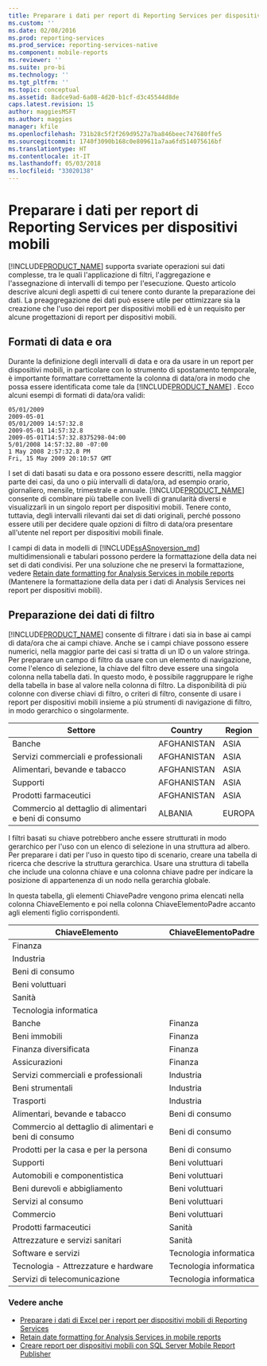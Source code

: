 ```yaml
---
title: Preparare i dati per report di Reporting Services per dispositivi mobili | Microsoft Docs
ms.custom: ''
ms.date: 02/08/2016
ms.prod: reporting-services
ms.prod_service: reporting-services-native
ms.component: mobile-reports
ms.reviewer: ''
ms.suite: pro-bi
ms.technology: ''
ms.tgt_pltfrm: ''
ms.topic: conceptual
ms.assetid: 8adce9ad-6a08-4d20-b1cf-d3c45544d8de
caps.latest.revision: 15
author: maggiesMSFT
ms.author: maggies
manager: kfile
ms.openlocfilehash: 731b28c5f2f269d9527a7ba846beec747680ffe5
ms.sourcegitcommit: 1740f3090b168c0e809611a7aa6fd514075616bf
ms.translationtype: HT
ms.contentlocale: it-IT
ms.lasthandoff: 05/03/2018
ms.locfileid: "33020138"
---
```

# <a name="prepare-data-for-reporting-services-mobile-reports"></a>Preparare i dati per report di Reporting Services per dispositivi mobili
  
[!INCLUDE[PRODUCT_NAME](../../includes/ss-mobilereptpub-long.md)] supporta svariate operazioni sui dati complesse, tra le quali l'applicazione di filtri, l'aggregazione e l'assegnazione di intervalli di tempo per l'esecuzione. Questo articolo descrive alcuni degli aspetti di cui tenere conto durante la preparazione dei dati. La preaggregazione dei dati può essere utile per ottimizzare sia la creazione che l'uso dei report per dispositivi mobili ed è un requisito per alcune progettazioni di report per dispositivi mobili.   
  
## <a name="date-and-time-formats"></a>Formati di data e ora 
Durante la definizione degli intervalli di data e ora da usare in un report per dispositivi mobili, in particolare con lo strumento di spostamento temporale, è importante formattare correttamente la colonna di data/ora in modo che possa essere identificata come tale da [!INCLUDE[PRODUCT_NAME](../../includes/ss-mobilereptpub-short.md)] . Ecco alcuni esempi di formati di data/ora validi:  
  
    05/01/2009    
    2009-05-01    
    05/01/2009 14:57:32.8    
    2009-05-01 14:57:32.8    
    2009-05-01T14:57:32.8375298-04:00    
    5/01/2008 14:57:32.80 -07:00    
    1 May 2008 2:57:32.8 PM    
    Fri, 15 May 2009 20:10:57 GMT    
  
I set di dati basati su data e ora possono essere descritti, nella maggior parte dei casi, da uno o più intervalli di data/ora, ad esempio orario, giornaliero, mensile, trimestrale e annuale. [!INCLUDE[PRODUCT_NAME](../../includes/ss-mobilereptpub-short.md)] consente di combinare più tabelle con livelli di granularità diversi e visualizzarli in un singolo report per dispositivi mobili. Tenere conto, tuttavia, degli intervalli rilevanti dai set di dati originali, perché possono essere utili per decidere quale opzioni di filtro di data/ora presentare all'utente nel report per dispositivi mobili finale.  

I campi di data in modelli di [!INCLUDE[ssASnoversion_md](../../includes/ssasnoversion-md.md)] multidimensionali e tabulari possono perdere la formattazione della data nei set di dati condivisi. Per una soluzione che ne preservi la formattazione, vedere [Retain date formatting for Analysis Services in mobile reports](../../reporting-services/mobile-reports/retain-date-formatting-for-analysis-services-in-mobile-reports.md) (Mantenere la formattazione della data per i dati di Analysis Services nei report per dispositivi mobili).
  
## <a name="preparing-filter-data"></a>Preparazione dei dati di filtro ##  
[!INCLUDE[PRODUCT_NAME](../../includes/ss-mobilereptpub-short.md)] consente di filtrare i dati sia in base ai campi di data/ora che ai campi chiave. Anche se i campi chiave possono essere numerici, nella maggior parte dei casi si tratta di un ID o un valore stringa. Per preparare un campo di filtro da usare con un elemento di navigazione, come l'elenco di selezione, la chiave del filtro deve essere una singola colonna nella tabella dati. In questo modo, è possibile raggruppare le righe della tabella in base al valore nella colonna di filtro. La disponibilità di più colonne con diverse chiavi di filtro, o criteri di filtro, consente di usare i report per dispositivi mobili insieme a più strumenti di navigazione di filtro, in modo gerarchico o singolarmente.  
  
| Settore  | Country   | Region    |  
| ------------- | ------------- | ------------- |  
| Banche     | AFGHANISTAN   | ASIA      |  
| Servizi commerciali e professionali | AFGHANISTAN | ASIA |  
| Alimentari, bevande e tabacco | AFGHANISTAN | ASIA |  
| Supporti | AFGHANISTAN | ASIA |  
| Prodotti farmaceutici | AFGHANISTAN | ASIA |  
| Commercio al dettaglio di alimentari e beni di consumo | ALBANIA | EUROPA |  
  
  
I filtri basati su chiave potrebbero anche essere strutturati in modo gerarchico per l'uso con un elenco di selezione in una struttura ad albero. Per preparare i dati per l'uso in questo tipo di scenario, creare una tabella di ricerca che descrive la struttura gerarchica. Usare una struttura di tabella che include una colonna chiave e una colonna chiave padre per indicare la posizione di appartenenza di un nodo nella gerarchia globale.  
  
In questa tabella, gli elementi ChiavePadre vengono prima elencati nella colonna ChiaveElemento e poi nella colonna ChiaveElementoPadre accanto agli elementi figlio corrispondenti.   
  
|ChiaveElemento    | ChiaveElementoPadre |  
| ------------- | ------------- |  
| Finanza    |   |  
| Industria   |   |  
| Beni di consumo |    |  
| Beni voluttuari |  |     
| Sanità   |   |  
| Tecnologia informatica |  |  
| Banche | Finanza |  
| Beni immobili | Finanza |  
| Finanza diversificata |  Finanza |   
| Assicurazioni |   Finanza |  
| Servizi commerciali e professionali |  Industria |  
| Beni strumentali |   Industria |  
| Trasporti |  Industria |  
| Alimentari, bevande e tabacco |    Beni di consumo |  
| Commercio al dettaglio di alimentari e beni di consumo |    Beni di consumo |  
| Prodotti per la casa e per la persona | Beni di consumo |  
| Supporti | Beni voluttuari |  
| Automobili e componentistica |  Beni voluttuari |  
| Beni durevoli e abbigliamento |Beni voluttuari |  
| Servizi al consumo |   Beni voluttuari |  
| Commercio | Beni voluttuari |  
| Prodotti farmaceutici   | Sanità |  
| Attrezzature e servizi sanitari |    Sanità |  
| Software e servizi | Tecnologia informatica |  
| Tecnologia - Attrezzature e hardware   | Tecnologia informatica |  
| Servizi di telecomunicazione |Tecnologia informatica |  
  
### <a name="see-also"></a>Vedere anche  
- [Preparare i dati di Excel per i report per dispositivi mobili di Reporting Services](../../reporting-services/mobile-reports/prepare-excel-data-for-reporting-services-mobile-reports.md)  
- [Retain date formatting for Analysis Services in mobile reports](../../reporting-services/mobile-reports/retain-date-formatting-for-analysis-services-in-mobile-reports.md)
- [Creare report per dispositivi mobili con SQL Server Mobile Report Publisher](../../reporting-services/mobile-reports/create-mobile-reports-with-sql-server-mobile-report-publisher.md)
  
  
  

